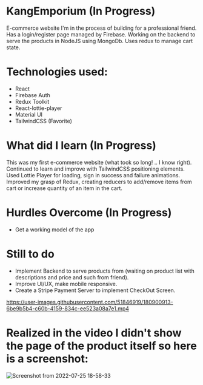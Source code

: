 # KangEmporium (In Progress)
  E-commerce website I'm in the process of building for a professional friend. Has a login/register page managed by Firebase.
  Working on the backend to serve the products in NodeJS using MongoDb.
  Uses redux to manage cart state. 

# Technologies used:
 * React
 * Firebase Auth 
 * Redux Toolkit
 * React-lottie-player
 * Material UI
 * TailwindCSS (Favorite)
 
# What did I learn (In Progress)
  This was my first e-commerce website (what took so long! .. I know right). Continued to learn and improve with TailwindCSS positioning elements.
  Used Lottie Player for loading, sign in success and failure animations. Improved my grasp of Redux, creating reducers to add/remove items from cart
  or increase quantity of an item in the cart.
  
# Hurdles Overcome (In Progress)
 * Get a working model of the app
 
# Still to do 
 * Implement Backend to serve products from (waiting on product list with descriptions and price and such from friend).
 * Improve UI/UX, make mobile responsive.
 * Create a Stripe Payment Server to implement CheckOut Screen.


https://user-images.githubusercontent.com/51846919/180900913-6be9b5b4-c60b-4159-834c-ee523a08a7e1.mp4


# Realized in the video I didn't show the page of the product itself so here is a screenshot:
![Screenshot from 2022-07-25 18-58-33](https://user-images.githubusercontent.com/51846919/180906057-fa57a645-cfe7-415f-97f1-e0ba978bb725.png)


